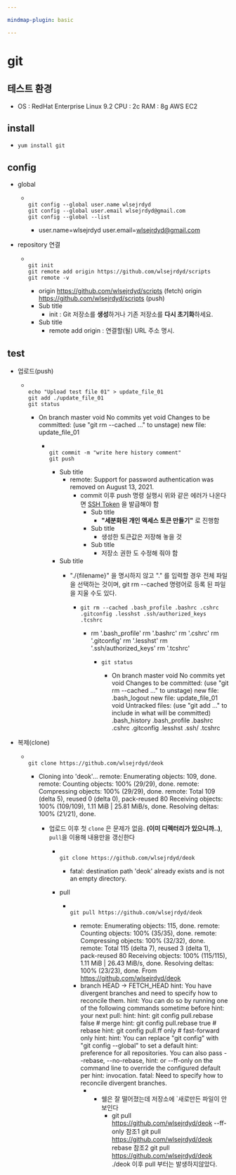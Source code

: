 ```yaml
---

mindmap-plugin: basic

---
```


# git

## 테스트 환경
- OS : RedHat Enterprise Linux 9.2
CPU : 2c
RAM : 8g
AWS EC2

## install

-
  ```
  yum install git
  ```


## config
- global

	-
	  ```
	  
	  git config --global user.name wlsejrdyd
	  git config --global user.email wlsejrdyd@gmail.com
	  git config --global --list
	  ```

		- user.name=wlsejrdyd
		user.email=wlsejrdyd@gmail.com
- repository 연결

	-
	  ```
	  
	  git init
	  git remote add origin https://github.com/wlsejrdyd/scripts
	  git remote -v
	  ```

		- origin  https://github.com/wlsejrdyd/scripts (fetch)
		origin  https://github.com/wlsejrdyd/scripts (push)
		- Sub title
			- init : Git 저장소를 **생성**하거나 기존 저장소를 **다시 초기화**하세요.
		- Sub title
			- remote add origin : 연결할(될) URL 주소 명시.

## test
- 업로드(push)

	-
	  ```
	  
	  echo "Upload test file 01" > update_file_01
	  git add ./update_file_01
	  git status
	  ```

		- On branch master
		void
		No commits yet
		void
		Changes to be committed:
		(use "git rm --cached <file>..." to unstage)
		new file:   update_file_01

			-
			  ```
			  
			  git commit -m "write here history comment"
			  git push
			  ```

				- Sub title
					- remote: Support for password authentication was removed on August 13, 2021.
						- commit 이후 push 명령 실행시 위와 같은 에러가 나온다면 [SSH Token](https://docs.github.com/en/authentication/keeping-your-account-and-data-secure/managing-your-personal-access-tokens#creating-a-fine-grained-personal-access-token) 을 발급해야 함
							- Sub title
								- **"세분화된 개인 액세스 토큰 만들기"** 로 진행함
							- Sub title
								- 생성한 토큰값은 저장해 놓을 것
							- Sub title
								- 저장소 권한 도 수정해 줘야 함
				- Sub title
					- "./{filename}" 을 명시하지 않고 "." 를 입력할 경우 전체 파일을 선택하는 것이며, git rm --cached <file> 명령어로 등록 된 파일을 지울 수도 있다.

						-
						  ```
						  git rm --cached .bash_profile .bashrc .cshrc .gitconfig .lesshst .ssh/authorized_keys .tcshrc
						  ```

							- rm '.bash_profile'
							rm '.bashrc'
							rm '.cshrc'
							rm '.gitconfig'
							rm '.lesshst'
							rm '.ssh/authorized_keys'
							rm '.tcshrc'

								-
								  ```
								  git status
								  ```

									- On branch master
									void
									No commits yet
									void
									Changes to be committed:
									(use "git rm --cached <file>..." to unstage)
									new file:   .bash_logout
									new file:   update_file_01
									void
									Untracked files:
									(use "git add <file>..." to include in what will be committed)
									.bash_history
									.bash_profile
									.bashrc
									.cshrc
									.gitconfig
									.lesshst
									.ssh/
									.tcshrc
- 복제(clone)

	-
	  ```
	  
	  git clone https://github.com/wlsejrdyd/deok
	  ```

		- Cloning into 'deok'...
		remote: Enumerating objects: 109, done.
		remote: Counting objects: 100% (29/29), done.
		remote: Compressing objects: 100% (29/29), done.
		remote: Total 109 (delta 5), reused 0 (delta 0), pack-reused 80
		Receiving objects: 100% (109/109), 1.11 MiB | 25.81 MiB/s, done.
		Resolving deltas: 100% (21/21), done.
			- 업로드 이후 첫 `clone` 은 문제가 없음. **(이미 디렉터리가 있으니까..)**, `pull`을 이용해 내용만을 갱신한다

				-
				  ```
				  
				  git clone https://github.com/wlsejrdyd/deok
				  ```

					- fatal: destination path 'deok' already exists and is not an empty directory.
				- pull

					-
					  ```
					  
					  git pull https://github.com/wlsejrdyd/deok
					  ```

						- remote: Enumerating objects: 115, done.
						remote: Counting objects: 100% (35/35), done.
						remote: Compressing objects: 100% (32/32), done.
						remote: Total 115 (delta 7), reused 3 (delta 1), pack-reused 80
						Receiving objects: 100% (115/115), 1.11 MiB | 26.43 MiB/s, done.
						Resolving deltas: 100% (23/23), done.
						From https://github.com/wlsejrdyd/deok
						* branch            HEAD       -> FETCH_HEAD
						hint: You have divergent branches and need to specify how to reconcile them.
						hint: You can do so by running one of the following commands sometime before
						hint: your next pull:
						hint:
						hint:   git config pull.rebase false  # merge
						hint:   git config pull.rebase true   # rebase
						hint:   git config pull.ff only       # fast-forward only
						hint:
						hint: You can replace "git config" with "git config --global" to set a default
						hint: preference for all repositories. You can also pass --rebase, --no-rebase,
						hint: or --ff-only on the command line to override the configured default per
						hint: invocation.
						fatal: Need to specify how to reconcile divergent branches.
							- * 쉘은 잘 떨어졌는데 저장소에 `새로만든 파일이 안보인다
								- git pull https://github.com/wlsejrdyd/deok --ff-only
								참조1
								git pull https://github.com/wlsejrdyd/deok rebase
								참조2
								git pull https://github.com/wlsejrdyd/deok ./deok
								이후 pull 부터는 발생하지않았다.